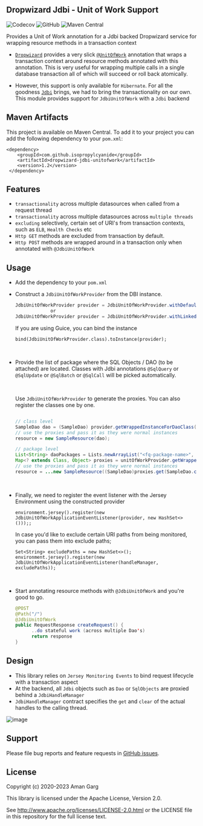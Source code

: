 ## Dropwizard Jdbi - Unit of Work Support

![Codecov](https://img.shields.io/codecov/c/github/isopropylcyanide/dropwizard-jdbi-unitofwork?color=green)
![GitHub](https://img.shields.io/github/license/isopropylcyanide/dropwizard-jdbi-unitofwork?color=blue)
![Maven Central](https://img.shields.io/maven-central/v/com.github.isopropylcyanide/dropwizard-jdbi-unitofwork)

Provides a Unit of Work annotation for a Jdbi backed Dropwizard service for wrapping resource methods in a transaction
context

- [`Dropwizard`](https://github.com/dropwizard/dropwizard) provides a very
  slick [`@UnitOfWork`](https://www.dropwizard.io/en/latest/manual/hibernate.html) annotation that wraps a transaction
  context around resource methods annotated with this annotation. This is very useful for wrapping multiple calls in a
  single database transaction all of which will succeed or roll back atomically.

- However, this support is only available for `Hibernate`. For all the goodness [`Jdbi`](http://jdbi.org/jdbi2/) brings,
  we had to bring the transactionality on our own. This module provides support for `JdbiUnitOfWork` with a `Jdbi`
  backend

## Maven Artifacts

This project is available on Maven Central. To add it to your project you can add the following dependency to your
`pom.xml`:

    <dependency>
        <groupId>com.github.isopropylcyanide</groupId>
        <artifactId>dropwizard-jdbi-unitofwork</artifactId>
        <version>1.2</version>
     </dependency>

## Features

- `transactionality` across multiple datasources when called from a request thread
- `transactionality` across multiple datasources across `multiple threads`
- `excluding` selectively, certain set of URI's from transaction contexts, such as `ELB`, `Health Checks` etc
- `Http GET` methods are excluded from transaction by default.
- `Http POST` methods are wrapped around in a transaction only when annotated with `@JdbiUnitOfWork`

## Usage

- Add the dependency to your `pom.xml`

- Construct a `JdbiUnitOfWorkProvider` from the DBI instance.

  ```java
  JdbiUnitOfWorkProvider provider = JdbiUnitOfWorkProvider.withDefault(dbi); // most common
               or
  JdbiUnitOfWorkProvider provider = JdbiUnitOfWorkProvider.withLinked(dbi);
  ```

  If you are using Guice, you can bind the instance
  ```
  bind(JdbiUnitOfWorkProvider.class).toInstance(provider);
  ```

<br>

- Provide the list of package where the SQL Objects / DAO (to be attached) are located. Classes with Jdbi
  annotations `@SqlQuery` or `@SqlUpdate` or `@SqlBatch` or `@SqlCall` will be picked automatically.

  <br>

  Use `JdbiUnitOfWorkProvider` to generate the proxies. You can also register the classes one by one.

  ```java
  
  // class level
  SampleDao dao = (SampleDao) provider.getWrappedInstanceForDaoClass(SampleDao.class);
  // use the proxies and pass it as they were normal instances
  resource = new SampleResource(dao);
  
  // package level
  List<String> daoPackages = Lists.newArrayList("<fq-package-name>", "fq-package-name-2", ...);
  Map<? extends Class, Object> proxies = unitOfWorkProvider.getWrappedInstanceForDaoPackage(daoPackages);
  // use the proxies and pass it as they were normal instances
  resource = ...new SampleResource((SampleDao)proxies.get(SampleDao.class))
  ```

<br>

- Finally, we need to register the event listener with the Jersey Environment using the constructed provider
  ```
  environment.jersey().register(new JdbiUnitOfWorkApplicationEventListener(provider, new HashSet<>()));;
  ```
  In case you'd like to exclude certain URI paths from being monitored, you can pass them into exclude paths;
  ```
  Set<String> excludePaths = new HashSet<>();
  environment.jersey().register(new JdbiUnitOfWorkApplicationEventListener(handleManager, excludePaths));
  ```

<br>

- Start annotating resource methods with `@JdbiUnitOfWork` and you're good to go.
    ```java
    @POST
    @Path("/")
    @JdbiUnitOfWork
    public RequestResponse createRequest() {
          ..do stateful work (across multiple Dao's)
          return response 
    }
    ```

## Design

- This library relies on `Jersey Monitoring Events` to bind request lifecycle with a transaction aspect
- At the backend, all `Jdbi` objects such as `Dao` or `SqlObjects` are proxied behind a `JdbiHandleManager`
- `JdbiHandleManager` contract specifies the `get` and `clear` of the actual handles to the calling thread.

![image](https://user-images.githubusercontent.com/12872673/80345369-a563d580-8886-11ea-9fd9-3b659ac1d75b.png)

## Support

Please file bug reports and feature requests
in [GitHub issues](https://github.com/isopropylcyanide/dropwizard-jdbi-unitofwork/issues).

## License

Copyright (c) 2020-2023 Aman Garg

This library is licensed under the Apache License, Version 2.0.

See http://www.apache.org/licenses/LICENSE-2.0.html or the LICENSE file in this repository for the full license text.
